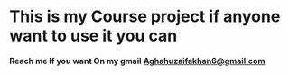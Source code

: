 # This is my Course project if anyone want to use it you can

**Reach me If you want On my gmail**
**Aghahuzaifakhan6@gmail.com**
